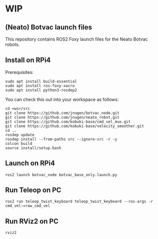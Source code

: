 # WIP

## (Neato) Botvac launch files

This repository contains ROS2 Foxy launch files for the Neato Botvac robots.

## Install on RPi4

Prerequisites:

    sudo apt install build-essential
    sudo apt install ros-foxy-xacro
    sudo apt install python3-rosdep2

You can check this out into your workspace as follows:

    cd <ws>/src
    git clone https://github.com/jnugen/botvac_node.git
    git clone https://github.com/jnugen/neato_robot.git
    git clone https://github.com/kobuki-base/cmd_vel_mux.git
    git clone https://github.com/kobuki-base/velocity_smoother.git
    cd ..
    rosdep update
    rosdep install --from-paths src --ignore-src -r -y
    colcon build
    source install/setup.bash

## Launch on RPi4

    ros2 launch botvac_node botvac_base_only.launch.py

## Run Teleop on PC

    ros2 run teleop_twist_keyboard teleop_twist_keyboard --ros-args -r cmd_vel:=raw_cmd_vel

## Run RViz2 on PC

    rviz2

